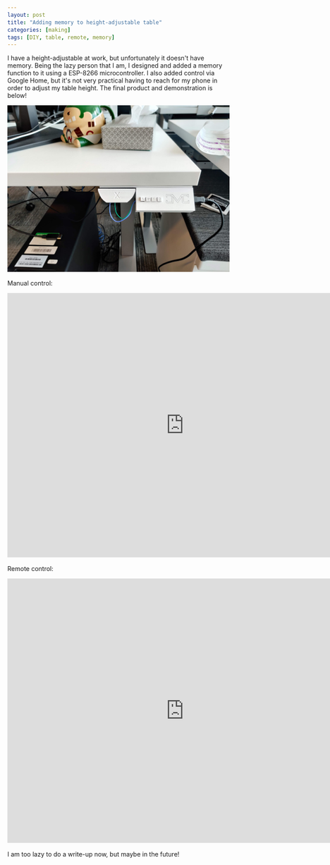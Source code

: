 ```yaml
---
layout: post
title: "Adding memory to height-adjustable table"
categories: [making]
tags: [DIY, table, remote, memory]
---
```


I have a height-adjustable at work, but unfortunately it doesn't have memory. Being the lazy person that I am, I designed and added a memory function to it using a ESP-8266 microcontroller. I also added control via Google Home, but it's not very practical having to reach for my phone in order to adjust my table height. The final product and demonstration is below!

<img src="/assets/images/adjustable_table_1.jpg" class="thumbnail">

Manual control:

<iframe width="800" height="600" src="https://www.youtube.com/embed/VUWKOMvLnuY" frameborder="0" allowfullscreen></iframe>

Remote control:

<iframe width="800" height="600" src="https://www.youtube.com/embed/7c7Sh-O-gx8" frameborder="0" allowfullscreen></iframe>

I am too lazy to do a write-up now, but maybe in the future!
